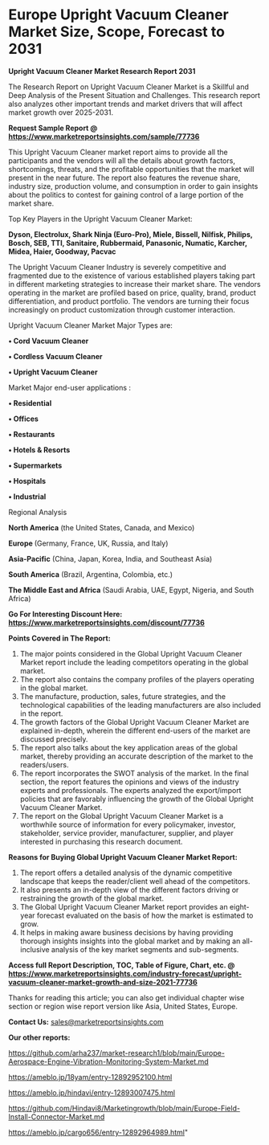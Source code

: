 # Europe Upright Vacuum Cleaner Market Size, Scope, Forecast to 2031

<strong>Upright Vacuum Cleaner Market Research Report 2031</strong>

The Research Report on Upright Vacuum Cleaner Market is a Skillful and Deep Analysis of the Present Situation and Challenges. This research report also analyzes other important trends and market drivers that will affect market growth over 2025-2031.

<strong>Request Sample Report @ <a href=https://www.marketreportsinsights.com/sample/77736>https://www.marketreportsinsights.com/sample/77736</a></strong>

This Upright Vacuum Cleaner market report aims to provide all the participants and the vendors will all the details about growth factors, shortcomings, threats, and the profitable opportunities that the market will present in the near future. The report also features the revenue share, industry size, production volume, and consumption in order to gain insights about the politics to contest for gaining control of a large portion of the market share.

Top Key Players in the Upright Vacuum Cleaner Market:

<strong>Dyson, Electrolux, Shark Ninja (Euro-Pro), Miele, Bissell, Nilfisk, Philips, Bosch, SEB, TTI, Sanitaire, Rubbermaid, Panasonic, Numatic, Karcher, Midea, Haier, Goodway, Pacvac</strong>

The Upright Vacuum Cleaner Industry is severely competitive and fragmented due to the existence of various established players taking part in different marketing strategies to increase their market share. The vendors operating in the market are profiled based on price, quality, brand, product differentiation, and product portfolio. The vendors are turning their focus increasingly on product customization through customer interaction.

Upright Vacuum Cleaner Market Major Types are:

<strong>• Cord Vacuum Cleaner

• Cordless Vacuum Cleaner

• Upright Vacuum Cleaner</strong>

Market Major end-user applications :

<strong>• Residential

• Offices

• Restaurants

• Hotels & Resorts

• Supermarkets

• Hospitals

• Industrial</strong>

Regional Analysis

</u><strong><b>North America</b></strong> (the United States, Canada, and Mexico)

<strong><b>Europe </b></strong>(Germany, France, UK, Russia, and Italy)

<strong><b>Asia-Pacific</b></strong> (China, Japan, Korea, India, and Southeast Asia)

<strong><b>South America</b></strong> (Brazil, Argentina, Colombia, etc.)

<strong><b>The Middle East and Africa</b></strong> (Saudi Arabia, UAE, Egypt, Nigeria, and South Africa)

<strong>Go For Interesting Discount Here: <a href=https://www.marketreportsinsights.com/discount/77736>https://www.marketreportsinsights.com/discount/77736</a></strong>

<strong>Points Covered in The Report:</strong>
<ol>
  <li>The major points considered in the Global Upright Vacuum Cleaner Market report include the leading competitors operating in the global market.</li>
  <li>The report also contains the company profiles of the players operating in the global market.</li>
  <li>The manufacture, production, sales, future strategies, and the technological capabilities of the leading manufacturers are also included in the report.</li>
  <li>The growth factors of the Global Upright Vacuum Cleaner Market are explained in-depth, wherein the different end-users of the market are discussed precisely.</li>
  <li>The report also talks about the key application areas of the global market, thereby providing an accurate description of the market to the readers/users.</li>
  <li>The report incorporates the SWOT analysis of the market. In the final section, the report features the opinions and views of the industry experts and professionals. The experts analyzed the export/import policies that are favorably influencing the growth of the Global Upright Vacuum Cleaner Market.</li>
  <li>The report on the Global Upright Vacuum Cleaner Market is a worthwhile source of information for every policymaker, investor, stakeholder, service provider, manufacturer, supplier, and player interested in purchasing this research document.</li>
</ol>
<strong>Reasons for Buying Global Upright Vacuum Cleaner Market Report:</strong>

<ol>
  <li>The report offers a detailed analysis of the dynamic competitive landscape that keeps the reader/client well ahead of the competitors.</li>
  <li>It also presents an in-depth view of the different factors driving or restraining the growth of the global market.</li>
  <li>The Global Upright Vacuum Cleaner Market report provides an eight-year forecast evaluated on the basis of how the market is estimated to grow.</li>
  <li>It helps in making aware business decisions by having providing thorough insights insights into the global market and by making an all-inclusive analysis of the key market segments and sub-segments.</li>
</ol>
<strong>Access full Report Description, TOC, Table of Figure, Chart, etc. @ <a href=https://www.marketreportsinsights.com/industry-forecast/upright-vacuum-cleaner-market-growth-and-size-2021-77736>https://www.marketreportsinsights.com/industry-forecast/upright-vacuum-cleaner-market-growth-and-size-2021-77736</a></strong>


Thanks for reading this article; you can also get individual chapter wise section or region wise report version like Asia, United States, Europe.

<strong>Contact Us:</strong>
sales@marketreportsinsights.com

<strong>Our other reports:</strong>

<a href=https://github.com/arha237/market-research1/blob/main/Europe-Aerospace-Engine-Vibration-Monitoring-System-Market.md>https://github.com/arha237/market-research1/blob/main/Europe-Aerospace-Engine-Vibration-Monitoring-System-Market.md</a>

<a href=https://ameblo.jp/18yam/entry-12892952100.html>https://ameblo.jp/18yam/entry-12892952100.html</a>

<a href=https://ameblo.jp/hindavi/entry-12893007475.html>https://ameblo.jp/hindavi/entry-12893007475.html</a>

<a href=https://github.com/Hindavi8/Marketingrowth/blob/main/Europe-Field-Install-Connector-Market.md>https://github.com/Hindavi8/Marketingrowth/blob/main/Europe-Field-Install-Connector-Market.md</a>

<a href=https://ameblo.jp/cargo656/entry-12892964989.html>https://ameblo.jp/cargo656/entry-12892964989.html</a>"
